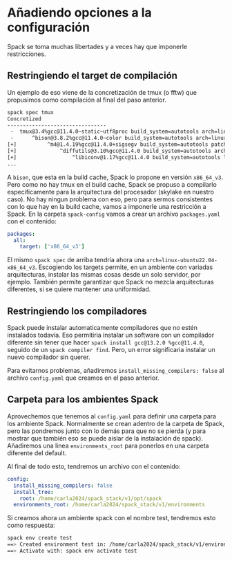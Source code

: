 # Añadiendo opciones a la configuración

Spack se toma muchas libertades y a veces hay que imponerle restricciones.

## Restringiendo el target de compilación
Un ejemplo de eso viene de la concretización de tmux (o fftw) que propusimos
como compilación al final del paso anterior.

```bash
spack spec tmux
Concretized
--------------------------------
 -  tmux@3.4%gcc@11.4.0~static~utf8proc build_system=autotools arch=linux-ubuntu22.04-skylake
 -      ^bison@3.8.2%gcc@11.4.0~color build_system=autotools arch=linux-ubuntu22.04-x86_64_v3
[+]          ^m4@1.4.19%gcc@11.4.0+sigsegv build_system=autotools patches=9dc5fbd,bfdffa7 arch=linux-ubuntu22.04-x86_64_v3
[+]              ^diffutils@3.10%gcc@11.4.0 build_system=autotools arch=linux-ubuntu22.04-x86_64_v3
[+]                  ^libiconv@1.17%gcc@11.4.0 build_system=autotools libs=shared,static arch=linux-ubuntu22.04-x86_64_v3
...
```

A `bison`, que esta en la build cache, Spack lo propone en versión `x86_64_v3`.
Pero como no hay tmux en el build cache, Spack se propuso a compilarlo
especificamente para la arquitectura del procesador (skylake en nuestro caso).
No hay ningun problema con eso, pero para sermos consistentes con lo que hay
en la build cache, vamos a imponerle una restricción a Spack. En la carpeta
`spack-config` vamos a crear un archivo `packages.yaml` con el contenido:

```yaml
packages:
  all:
    target: ['x86_64_v3']
```

El mismo `spack spec` de arriba tendría ahora una
`arch=linux-ubuntu22.04-x86_64_v3`. Escogiendo los targets permite, en un
ambiente con variadas arquitecturas, instalar las mismas cosas desde un solo
servidor, por ejemplo. También permite garantizar que Spack no mezcla
arquitecturas diferentes, si se quiere mantener una uniformidad.

## Restringiendo los compiladores

Spack puede instalar automaticamente compiladores que no estén instalados
todavía. Eso permitiria instalar un software con un compilador diferente
sin tener que hacer `spack install gcc@13.2.0 %gcc@11.4.0`, seguido de un
`spack compiler find`. Pero, un error significaria instalar un nuevo compilador
sin querer.

Para evitarnos problemas, añadiremos `install_missing_compilers: false` al
archivo `config.yaml` que creamos en el paso anterior.

## Carpeta para los ambientes Spack

Aprovechemos que tenemos al `config.yaml` para definir una carpeta para los
ambiente Spack. Normalmente se crean adentro de la carpeta de Spack, pero
las pondremos junto con lo demás para que no se pierda (y para mostrar que
también eso se puede aislar de la instalación de spack). Añadiremos una linea
`environments_root` para ponerlos en una carpeta diferente del default.

Al final de todo esto, tendremos un archivo con el contenido:

```yaml
config:
  install_missing_compilers: false
  install_tree:
    root: /home/carla2024/spack_stack/v1/opt/spack
  environments_root: /home/carla2024/spack_stack/v1/environments
```

Si creamos ahora un ambiente spack con el nombre test, tendremos esto como
respuesta:

```bash
spack env create test
==> Created environment test in: /home/carla2024/spack_stack/v1/environments/test
==> Activate with: spack env activate test
```
